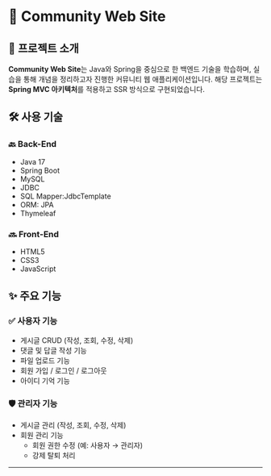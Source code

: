 # 📢 Community Web Site

## 📌 프로젝트 소개

**Community Web Site**는 Java와 Spring을 중심으로 한 백엔드 기술을 학습하며, 실습을 통해 개념을 정리하고자 진행한 커뮤니티 웹 애플리케이션입니다.
해당 프로젝트는 **Spring MVC 아키텍처**를 적용하고 SSR 방식으로 구현되었습니다.

## 🛠️ 사용 기술

### 🔙 Back-End
- Java 17
- Spring Boot
- MySQL
- JDBC
- SQL Mapper:JdbcTemplate
- ORM: JPA
- Thymeleaf

### 🔜 Front-End
- HTML5
- CSS3
- JavaScript

## ✨ 주요 기능

### ✅ 사용자 기능
- 게시글 CRUD (작성, 조회, 수정, 삭제)
- 댓글 및 답글 작성 기능
- 파일 업로드 기능
- 회원 가입 / 로그인 / 로그아웃
- 아이디 기억 기능

### 🛡️ 관리자 기능
- 게시글 관리 (작성, 조회, 수정, 삭제)
- 회원 관리 기능
    - 회원 권한 수정 (예: 사용자 → 관리자)
    - 강제 탈퇴 처리

---
